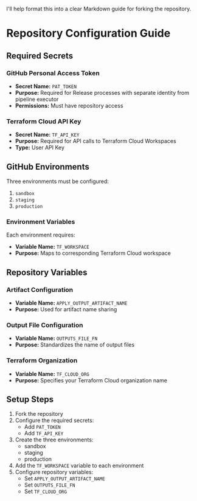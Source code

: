 I'll help format this into a clear Markdown guide for forking the repository.

# Repository Configuration Guide

## Required Secrets

### GitHub Personal Access Token
- **Secret Name:** `PAT_TOKEN`
- **Purpose:** Required for Release processes with separate identity from pipeline executor
- **Permissions:** Must have repository access

### Terraform Cloud API Key
- **Secret Name:** `TF_API_KEY`
- **Purpose:** Required for API calls to Terraform Cloud Workspaces
- **Type:** User API Key

## GitHub Environments

Three environments must be configured:

1. `sandbox`
2. `staging`
3. `production`

### Environment Variables
Each environment requires:
- **Variable Name:** `TF_WORKSPACE`
- **Purpose:** Maps to corresponding Terraform Cloud workspace

## Repository Variables

### Artifact Configuration
- **Variable Name:** `APPLY_OUTPUT_ARTIFACT_NAME`
- **Purpose:** Used for artifact name sharing

### Output File Configuration
- **Variable Name:** `OUTPUTS_FILE_FN`
- **Purpose:** Standardizes the name of output files

### Terraform Organization
- **Variable Name:** `TF_CLOUD_ORG`
- **Purpose:** Specifies your Terraform Cloud organization name

## Setup Steps

1. Fork the repository
2. Configure the required secrets:
   - Add `PAT_TOKEN`
   - Add `TF_API_KEY`
3. Create the three environments:
   - sandbox
   - staging
   - production
4. Add the `TF_WORKSPACE` variable to each environment
5. Configure repository variables:
   - Set `APPLY_OUTPUT_ARTIFACT_NAME`
   - Set `OUTPUTS_FILE_FN`
   - Set `TF_CLOUD_ORG`
